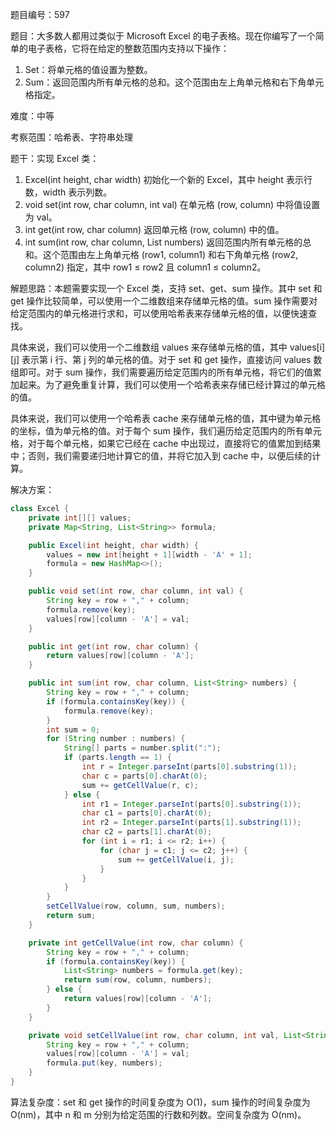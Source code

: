 题目编号：597

题目：大多数人都用过类似于 Microsoft Excel 的电子表格。现在你编写了一个简单的电子表格，它将在给定的整数范围内支持以下操作：

1. Set：将单元格的值设置为整数。
2. Sum：返回范围内所有单元格的总和。这个范围由左上角单元格和右下角单元格指定。

难度：中等

考察范围：哈希表、字符串处理

题干：实现 Excel 类：

1. Excel(int height, char width) 初始化一个新的 Excel，其中 height 表示行数，width 表示列数。
2. void set(int row, char column, int val) 在单元格 (row, column) 中将值设置为 val。
3. int get(int row, char column) 返回单元格 (row, column) 中的值。
4. int sum(int row, char column, List<String> numbers) 返回范围内所有单元格的总和。这个范围由左上角单元格 (row1, column1) 和右下角单元格 (row2, column2) 指定，其中 row1 ≤ row2 且 column1 ≤ column2。

解题思路：本题需要实现一个 Excel 类，支持 set、get、sum 操作。其中 set 和 get 操作比较简单，可以使用一个二维数组来存储单元格的值。sum 操作需要对给定范围内的单元格进行求和，可以使用哈希表来存储单元格的值，以便快速查找。

具体来说，我们可以使用一个二维数组 values 来存储单元格的值，其中 values[i][j] 表示第 i 行、第 j 列的单元格的值。对于 set 和 get 操作，直接访问 values 数组即可。对于 sum 操作，我们需要遍历给定范围内的所有单元格，将它们的值累加起来。为了避免重复计算，我们可以使用一个哈希表来存储已经计算过的单元格的值。

具体来说，我们可以使用一个哈希表 cache 来存储单元格的值，其中键为单元格的坐标，值为单元格的值。对于每个 sum 操作，我们遍历给定范围内的所有单元格，对于每个单元格，如果它已经在 cache 中出现过，直接将它的值累加到结果中；否则，我们需要递归地计算它的值，并将它加入到 cache 中，以便后续的计算。

解决方案：

```java
class Excel {
    private int[][] values;
    private Map<String, List<String>> formula;

    public Excel(int height, char width) {
        values = new int[height + 1][width - 'A' + 1];
        formula = new HashMap<>();
    }

    public void set(int row, char column, int val) {
        String key = row + "," + column;
        formula.remove(key);
        values[row][column - 'A'] = val;
    }

    public int get(int row, char column) {
        return values[row][column - 'A'];
    }

    public int sum(int row, char column, List<String> numbers) {
        String key = row + "," + column;
        if (formula.containsKey(key)) {
            formula.remove(key);
        }
        int sum = 0;
        for (String number : numbers) {
            String[] parts = number.split(":");
            if (parts.length == 1) {
                int r = Integer.parseInt(parts[0].substring(1));
                char c = parts[0].charAt(0);
                sum += getCellValue(r, c);
            } else {
                int r1 = Integer.parseInt(parts[0].substring(1));
                char c1 = parts[0].charAt(0);
                int r2 = Integer.parseInt(parts[1].substring(1));
                char c2 = parts[1].charAt(0);
                for (int i = r1; i <= r2; i++) {
                    for (char j = c1; j <= c2; j++) {
                        sum += getCellValue(i, j);
                    }
                }
            }
        }
        setCellValue(row, column, sum, numbers);
        return sum;
    }

    private int getCellValue(int row, char column) {
        String key = row + "," + column;
        if (formula.containsKey(key)) {
            List<String> numbers = formula.get(key);
            return sum(row, column, numbers);
        } else {
            return values[row][column - 'A'];
        }
    }

    private void setCellValue(int row, char column, int val, List<String> numbers) {
        String key = row + "," + column;
        values[row][column - 'A'] = val;
        formula.put(key, numbers);
    }
}
```

算法复杂度：set 和 get 操作的时间复杂度为 O(1)，sum 操作的时间复杂度为 O(nm)，其中 n 和 m 分别为给定范围的行数和列数。空间复杂度为 O(nm)。